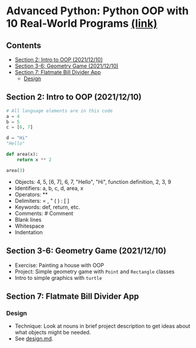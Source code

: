 # Advanced Python: Python OOP with 10 Real-World Programs [(link)](https://www.udemy.com/course/the-python-pro-course/)

## Contents
<!-- MarkdownTOC -->

- [Section 2: Intro to OOP \(2021/12/10\)](#section-2-intro-to-oop-20211210)
- [Section 3-6: Geometry Game \(2021/12/10\)](#section-3-6-geometry-game-20211210)
- [Section 7: Flatmate Bill Divider App](#section-7-flatmate-bill-divider-app)
    + [Design](#design)

<!-- /MarkdownTOC -->
<!-- ───────────────────────────────────────────────────────────────────────────── -->

## Section 2: Intro to OOP (2021/12/10)
```python
# All language elements are in this code
a = 4
b = 5
c = [6, 7]

d = "Hi"
"Hello"

def area(x):
    return x ** 2

area(3)
```
- Objects: 4, 5, [6, 7], 6, 7, "Hello", "Hi", function definition, 2, 3, 9
- Identifiers: a, b, c, d, area, x
- Operators: **
- Delimiters: = , " ( ) : [ ]
- Keywords: def, return, etc.
- Comments: # Comment
- Blank lines
- Whitespace
- Indentation

<!-- ───────────────────────────────────────────────────────────────────────────── -->

## Section 3-6: Geometry Game (2021/12/10)
- Exercise: Painting a house with OOP
- Project: Simple geometry game with `Point` and `Rectangle` classes
- Intro to simple graphics with `turtle`

<!-- ───────────────────────────────────────────────────────────────────────────── -->

## Section 7: Flatmate Bill Divider App
### Design
- Technique: Look at nouns in brief project description to get ideas about what objects might be needed.
- See [design.md](2%20Flatmates%20Bill%20Divider/design.md).
